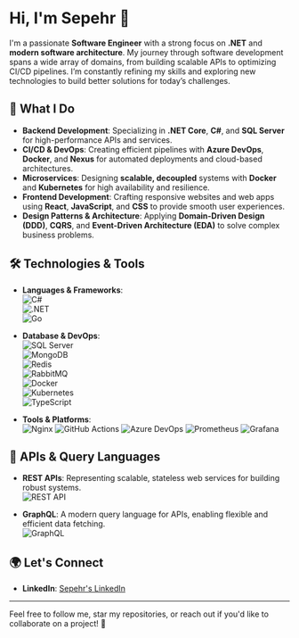 # Hi, I'm Sepehr 👋

I'm a passionate **Software Engineer** with a strong focus on **.NET** and **modern software architecture**. My journey through software development spans a wide array of domains, from building scalable APIs to optimizing CI/CD pipelines. I’m constantly refining my skills and exploring new technologies to build better solutions for today’s challenges.

## 🚀 What I Do

- **Backend Development**: Specializing in **.NET Core**, **C#**, and **SQL Server** for high-performance APIs and services.
- **CI/CD & DevOps**: Creating efficient pipelines with **Azure DevOps**, **Docker**, and **Nexus** for automated deployments and cloud-based architectures.
- **Microservices**: Designing **scalable, decoupled** systems with **Docker** and **Kubernetes** for high availability and resilience.
- **Frontend Development**: Crafting responsive websites and web apps using **React**, **JavaScript**, and **CSS** to provide smooth user experiences.
- **Design Patterns & Architecture**: Applying **Domain-Driven Design (DDD)**, **CQRS**, and **Event-Driven Architecture (EDA)** to solve complex business problems.

## 🛠 Technologies & Tools

- **Languages & Frameworks**:  
  ![C#](https://img.shields.io/badge/C%23-239120?style=for-the-badge&logo=c-sharp&logoColor=white)  
  ![.NET](https://img.shields.io/badge/.NET-512BD4?style=for-the-badge&logo=.net&logoColor=white)  
  ![Go](https://img.shields.io/badge/Go-00ADD8?style=for-the-badge&logo=go&logoColor=white)


- **Database & DevOps**:  
  ![SQL Server](https://img.shields.io/badge/SQL_Server-CC2927?style=for-the-badge&logo=microsoft-sql-server&logoColor=white)  
  ![MongoDB](https://img.shields.io/badge/MongoDB-47A248?style=for-the-badge&logo=mongodb&logoColor=white)  
  ![Redis](https://img.shields.io/badge/Redis-DC382D?style=for-the-badge&logo=redis&logoColor=white)  
  ![RabbitMQ](https://img.shields.io/badge/RabbitMQ-FF6600?style=for-the-badge&logo=rabbitmq&logoColor=white)  
  ![Docker](https://img.shields.io/badge/Docker-2496ED?style=for-the-badge&logo=docker&logoColor=white)  
  ![Kubernetes](https://img.shields.io/badge/Kubernetes-326CE5?style=for-the-badge&logo=kubernetes&logoColor=white)  
  ![TypeScript](https://img.shields.io/badge/TypeScript-3178C6?style=for-the-badge&logo=typescript&logoColor=white)  


- **Tools & Platforms**:  
  ![Nginx](https://img.shields.io/badge/Nginx-009639?style=for-the-badge&logo=nginx&logoColor=white)
  ![GitHub Actions](https://img.shields.io/badge/GitHub_Actions-2088FF?style=for-the-badge&logo=github-actions&logoColor=white)
  ![Azure DevOps](https://img.shields.io/badge/Azure_DevOps-0078D4?style=for-the-badge&logo=azuredevops&logoColor=white)
  ![Prometheus](https://img.shields.io/badge/Prometheus-E6522C?style=for-the-badge&logo=prometheus&logoColor=white)
  ![Grafana](https://img.shields.io/badge/Grafana-FF1F20?style=for-the-badge&logo=grafana&logoColor=white)

## 🔧 APIs & Query Languages

- **REST APIs**: Representing scalable, stateless web services for building robust systems.  
  ![REST API](https://img.shields.io/badge/REST_API-67C2EF?style=for-the-badge&logo=rest&logoColor=white)

- **GraphQL**: A modern query language for APIs, enabling flexible and efficient data fetching.  
  ![GraphQL](https://img.shields.io/badge/GraphQL-E10098?style=for-the-badge&logo=graphql&logoColor=white)

## 🌍 Let's Connect

- **LinkedIn**: [Sepehr's LinkedIn](https://www.linkedin.com/in/sepehrsohangir)
---

Feel free to follow me, star my repositories, or reach out if you'd like to collaborate on a project! 🎯
